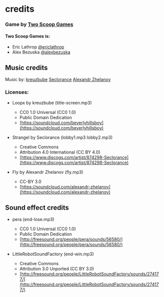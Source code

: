 # credits

### Game by [Two Scoop Games](http://twoscoopgames.com)

#### Two Scoop Games is:

* Eric Lathrop [@ericlathrop](https://twitter.com/ericlathrop)
* Alex Bezuska [@alexbezuska](https://twitter.com/alexbezuska)

## Music credits

Music by:
[kreuzbube](http://soundcloud.com/beverlyhillsboy)
[Seclorance](http://discogs.com/artist/874298-Seclorance)
[Alexandr Zhelanov](http://soundcloud.com/alexandr-zhelanov)

### Licenses:
* Loopx by kreuzbube (title-screen.mp3)
  * CC0 1.0 Universal (CC0 1.0)
  * Public Domain Dedication
  * [https://soundcloud.com/beverlyhillsboy](https://soundcloud.com/beverlyhillsboy)

* Strangel by Seclorance  (lobby1.mp3 lobby2.mp3)
  * Creative Commons
  * Attribution 4.0 International (CC BY 4.0)
  * [https://www.discogs.com/artist/874298-Seclorance](https://www.discogs.com/artist/874298-Seclorance)

* Fly by Alexandr Zhelanov (fly.mp3)
  * CC-BY 3.0
  * [https://soundcloud.com/alexandr-zhelanov](https://soundcloud.com/alexandr-zhelanov)



## Sound effect credits

* pera (end-lose.mp3)
  * CC0 1.0 Universal (CC0 1.0)
  * Public Domain Dedication
  * [http://freesound.org/people/pera/sounds/56580/](http://freesound.org/people/pera/sounds/56580/)

* LittleRobotSoundFactory (end-win.mp3)
  * Creative Commons
  * Attribution 3.0 Unported (CC BY 3.0)
  * [http://freesound.org/people/LittleRobotSoundFactory/sounds/274177/](http://freesound.org/people/LittleRobotSoundFactory/sounds/274177/)